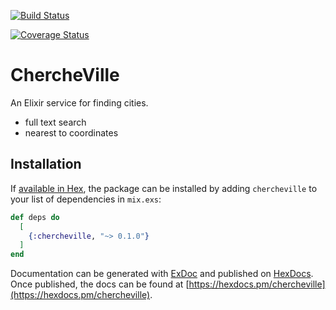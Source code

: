 [![Build Status](https://travis-ci.org/weatherforce/chercheville.svg?branch=master)](https://travis-ci.org/weatherforce/chercheville)

[![Coverage Status](https://coveralls.io/repos/github/weatherforce/chercheville/badge.svg?branch=master)](https://coveralls.io/github/weatherforce/chercheville?branch=master)

# ChercheVille

An Elixir service for finding cities.

* full text search
* nearest to coordinates


## Installation

If [available in Hex](https://hex.pm/docs/publish), the package can be installed
by adding `chercheville` to your list of dependencies in `mix.exs`:

```elixir
def deps do
  [
    {:chercheville, "~> 0.1.0"}
  ]
end
```

Documentation can be generated with [ExDoc](https://github.com/elixir-lang/ex_doc)
and published on [HexDocs](https://hexdocs.pm). Once published, the docs can
be found at [https://hexdocs.pm/chercheville](https://hexdocs.pm/chercheville).

